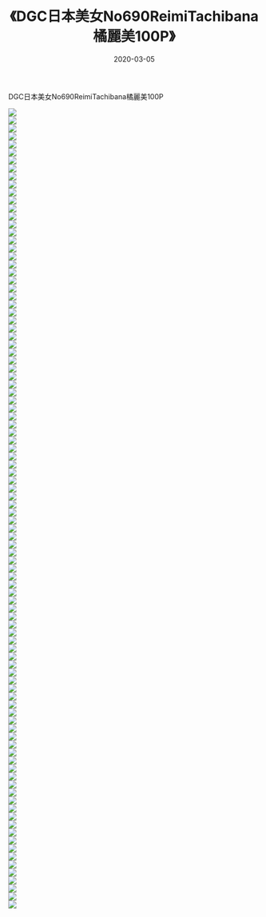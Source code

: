 ﻿---
layout: post
title:  《DGC日本美女No690ReimiTachibana橘麗美100P》
date:   2020-03-05
img: http://img.660000.xyz/Sharelink/性感/2020/DGC日本美女No690ReimiTachibana橘麗美100P/000.jpg
categories: [美女, 清纯, 唯美]
---

DGC日本美女No690ReimiTachibana橘麗美100P

  ![](http://img.660000.xyz/Sharelink/性感/2020/DGC日本美女No690ReimiTachibana橘麗美100P/001.jpg) <br> ![](http://img.660000.xyz/Sharelink/性感/2020/DGC日本美女No690ReimiTachibana橘麗美100P/002.jpg) <br> ![](http://img.660000.xyz/Sharelink/性感/2020/DGC日本美女No690ReimiTachibana橘麗美100P/003.jpg) <br> ![](http://img.660000.xyz/Sharelink/性感/2020/DGC日本美女No690ReimiTachibana橘麗美100P/004.jpg) <br> ![](http://img.660000.xyz/Sharelink/性感/2020/DGC日本美女No690ReimiTachibana橘麗美100P/005.jpg) <br> ![](http://img.660000.xyz/Sharelink/性感/2020/DGC日本美女No690ReimiTachibana橘麗美100P/006.jpg) <br> ![](http://img.660000.xyz/Sharelink/性感/2020/DGC日本美女No690ReimiTachibana橘麗美100P/007.jpg) <br> ![](http://img.660000.xyz/Sharelink/性感/2020/DGC日本美女No690ReimiTachibana橘麗美100P/008.jpg) <br> ![](http://img.660000.xyz/Sharelink/性感/2020/DGC日本美女No690ReimiTachibana橘麗美100P/009.jpg) <br> ![](http://img.660000.xyz/Sharelink/性感/2020/DGC日本美女No690ReimiTachibana橘麗美100P/010.jpg) <br> ![](http://img.660000.xyz/Sharelink/性感/2020/DGC日本美女No690ReimiTachibana橘麗美100P/011.jpg) <br> ![](http://img.660000.xyz/Sharelink/性感/2020/DGC日本美女No690ReimiTachibana橘麗美100P/012.jpg) <br> ![](http://img.660000.xyz/Sharelink/性感/2020/DGC日本美女No690ReimiTachibana橘麗美100P/013.jpg) <br> ![](http://img.660000.xyz/Sharelink/性感/2020/DGC日本美女No690ReimiTachibana橘麗美100P/014.jpg) <br> ![](http://img.660000.xyz/Sharelink/性感/2020/DGC日本美女No690ReimiTachibana橘麗美100P/015.jpg) <br> ![](http://img.660000.xyz/Sharelink/性感/2020/DGC日本美女No690ReimiTachibana橘麗美100P/016.jpg) <br> ![](http://img.660000.xyz/Sharelink/性感/2020/DGC日本美女No690ReimiTachibana橘麗美100P/017.jpg) <br> ![](http://img.660000.xyz/Sharelink/性感/2020/DGC日本美女No690ReimiTachibana橘麗美100P/018.jpg) <br> ![](http://img.660000.xyz/Sharelink/性感/2020/DGC日本美女No690ReimiTachibana橘麗美100P/019.jpg) <br> ![](http://img.660000.xyz/Sharelink/性感/2020/DGC日本美女No690ReimiTachibana橘麗美100P/020.jpg) <br> ![](http://img.660000.xyz/Sharelink/性感/2020/DGC日本美女No690ReimiTachibana橘麗美100P/021.jpg) <br> ![](http://img.660000.xyz/Sharelink/性感/2020/DGC日本美女No690ReimiTachibana橘麗美100P/022.jpg) <br> ![](http://img.660000.xyz/Sharelink/性感/2020/DGC日本美女No690ReimiTachibana橘麗美100P/023.jpg) <br> ![](http://img.660000.xyz/Sharelink/性感/2020/DGC日本美女No690ReimiTachibana橘麗美100P/024.jpg) <br> ![](http://img.660000.xyz/Sharelink/性感/2020/DGC日本美女No690ReimiTachibana橘麗美100P/025.jpg) <br> ![](http://img.660000.xyz/Sharelink/性感/2020/DGC日本美女No690ReimiTachibana橘麗美100P/026.jpg) <br> ![](http://img.660000.xyz/Sharelink/性感/2020/DGC日本美女No690ReimiTachibana橘麗美100P/027.jpg) <br> ![](http://img.660000.xyz/Sharelink/性感/2020/DGC日本美女No690ReimiTachibana橘麗美100P/028.jpg) <br> ![](http://img.660000.xyz/Sharelink/性感/2020/DGC日本美女No690ReimiTachibana橘麗美100P/029.jpg) <br> ![](http://img.660000.xyz/Sharelink/性感/2020/DGC日本美女No690ReimiTachibana橘麗美100P/030.jpg) <br> ![](http://img.660000.xyz/Sharelink/性感/2020/DGC日本美女No690ReimiTachibana橘麗美100P/031.jpg) <br> ![](http://img.660000.xyz/Sharelink/性感/2020/DGC日本美女No690ReimiTachibana橘麗美100P/032.jpg) <br> ![](http://img.660000.xyz/Sharelink/性感/2020/DGC日本美女No690ReimiTachibana橘麗美100P/033.jpg) <br> ![](http://img.660000.xyz/Sharelink/性感/2020/DGC日本美女No690ReimiTachibana橘麗美100P/034.jpg) <br> ![](http://img.660000.xyz/Sharelink/性感/2020/DGC日本美女No690ReimiTachibana橘麗美100P/035.jpg) <br> ![](http://img.660000.xyz/Sharelink/性感/2020/DGC日本美女No690ReimiTachibana橘麗美100P/036.jpg) <br> ![](http://img.660000.xyz/Sharelink/性感/2020/DGC日本美女No690ReimiTachibana橘麗美100P/037.jpg) <br> ![](http://img.660000.xyz/Sharelink/性感/2020/DGC日本美女No690ReimiTachibana橘麗美100P/038.jpg) <br> ![](http://img.660000.xyz/Sharelink/性感/2020/DGC日本美女No690ReimiTachibana橘麗美100P/039.jpg) <br> ![](http://img.660000.xyz/Sharelink/性感/2020/DGC日本美女No690ReimiTachibana橘麗美100P/040.jpg) <br> ![](http://img.660000.xyz/Sharelink/性感/2020/DGC日本美女No690ReimiTachibana橘麗美100P/041.jpg) <br> ![](http://img.660000.xyz/Sharelink/性感/2020/DGC日本美女No690ReimiTachibana橘麗美100P/042.jpg) <br> ![](http://img.660000.xyz/Sharelink/性感/2020/DGC日本美女No690ReimiTachibana橘麗美100P/043.jpg) <br> ![](http://img.660000.xyz/Sharelink/性感/2020/DGC日本美女No690ReimiTachibana橘麗美100P/044.jpg) <br> ![](http://img.660000.xyz/Sharelink/性感/2020/DGC日本美女No690ReimiTachibana橘麗美100P/045.jpg) <br> ![](http://img.660000.xyz/Sharelink/性感/2020/DGC日本美女No690ReimiTachibana橘麗美100P/046.jpg) <br> ![](http://img.660000.xyz/Sharelink/性感/2020/DGC日本美女No690ReimiTachibana橘麗美100P/047.jpg) <br> ![](http://img.660000.xyz/Sharelink/性感/2020/DGC日本美女No690ReimiTachibana橘麗美100P/048.jpg) <br> ![](http://img.660000.xyz/Sharelink/性感/2020/DGC日本美女No690ReimiTachibana橘麗美100P/049.jpg) <br> ![](http://img.660000.xyz/Sharelink/性感/2020/DGC日本美女No690ReimiTachibana橘麗美100P/050.jpg) <br> ![](http://img.660000.xyz/Sharelink/性感/2020/DGC日本美女No690ReimiTachibana橘麗美100P/051.jpg) <br> ![](http://img.660000.xyz/Sharelink/性感/2020/DGC日本美女No690ReimiTachibana橘麗美100P/052.jpg) <br> ![](http://img.660000.xyz/Sharelink/性感/2020/DGC日本美女No690ReimiTachibana橘麗美100P/053.jpg) <br> ![](http://img.660000.xyz/Sharelink/性感/2020/DGC日本美女No690ReimiTachibana橘麗美100P/054.jpg) <br> ![](http://img.660000.xyz/Sharelink/性感/2020/DGC日本美女No690ReimiTachibana橘麗美100P/055.jpg) <br> ![](http://img.660000.xyz/Sharelink/性感/2020/DGC日本美女No690ReimiTachibana橘麗美100P/056.jpg) <br> ![](http://img.660000.xyz/Sharelink/性感/2020/DGC日本美女No690ReimiTachibana橘麗美100P/057.jpg) <br> ![](http://img.660000.xyz/Sharelink/性感/2020/DGC日本美女No690ReimiTachibana橘麗美100P/058.jpg) <br> ![](http://img.660000.xyz/Sharelink/性感/2020/DGC日本美女No690ReimiTachibana橘麗美100P/059.jpg) <br> ![](http://img.660000.xyz/Sharelink/性感/2020/DGC日本美女No690ReimiTachibana橘麗美100P/060.jpg) <br> ![](http://img.660000.xyz/Sharelink/性感/2020/DGC日本美女No690ReimiTachibana橘麗美100P/061.jpg) <br> ![](http://img.660000.xyz/Sharelink/性感/2020/DGC日本美女No690ReimiTachibana橘麗美100P/062.jpg) <br> ![](http://img.660000.xyz/Sharelink/性感/2020/DGC日本美女No690ReimiTachibana橘麗美100P/063.jpg) <br> ![](http://img.660000.xyz/Sharelink/性感/2020/DGC日本美女No690ReimiTachibana橘麗美100P/064.jpg) <br> ![](http://img.660000.xyz/Sharelink/性感/2020/DGC日本美女No690ReimiTachibana橘麗美100P/065.jpg) <br> ![](http://img.660000.xyz/Sharelink/性感/2020/DGC日本美女No690ReimiTachibana橘麗美100P/066.jpg) <br> ![](http://img.660000.xyz/Sharelink/性感/2020/DGC日本美女No690ReimiTachibana橘麗美100P/067.jpg) <br> ![](http://img.660000.xyz/Sharelink/性感/2020/DGC日本美女No690ReimiTachibana橘麗美100P/068.jpg) <br> ![](http://img.660000.xyz/Sharelink/性感/2020/DGC日本美女No690ReimiTachibana橘麗美100P/069.jpg) <br> ![](http://img.660000.xyz/Sharelink/性感/2020/DGC日本美女No690ReimiTachibana橘麗美100P/070.jpg) <br> ![](http://img.660000.xyz/Sharelink/性感/2020/DGC日本美女No690ReimiTachibana橘麗美100P/071.jpg) <br> ![](http://img.660000.xyz/Sharelink/性感/2020/DGC日本美女No690ReimiTachibana橘麗美100P/072.jpg) <br> ![](http://img.660000.xyz/Sharelink/性感/2020/DGC日本美女No690ReimiTachibana橘麗美100P/073.jpg) <br> ![](http://img.660000.xyz/Sharelink/性感/2020/DGC日本美女No690ReimiTachibana橘麗美100P/074.jpg) <br> ![](http://img.660000.xyz/Sharelink/性感/2020/DGC日本美女No690ReimiTachibana橘麗美100P/075.jpg) <br> ![](http://img.660000.xyz/Sharelink/性感/2020/DGC日本美女No690ReimiTachibana橘麗美100P/076.jpg) <br> ![](http://img.660000.xyz/Sharelink/性感/2020/DGC日本美女No690ReimiTachibana橘麗美100P/077.jpg) <br> ![](http://img.660000.xyz/Sharelink/性感/2020/DGC日本美女No690ReimiTachibana橘麗美100P/078.jpg) <br> ![](http://img.660000.xyz/Sharelink/性感/2020/DGC日本美女No690ReimiTachibana橘麗美100P/079.jpg) <br> ![](http://img.660000.xyz/Sharelink/性感/2020/DGC日本美女No690ReimiTachibana橘麗美100P/080.jpg) <br> ![](http://img.660000.xyz/Sharelink/性感/2020/DGC日本美女No690ReimiTachibana橘麗美100P/081.jpg) <br> ![](http://img.660000.xyz/Sharelink/性感/2020/DGC日本美女No690ReimiTachibana橘麗美100P/082.jpg) <br> ![](http://img.660000.xyz/Sharelink/性感/2020/DGC日本美女No690ReimiTachibana橘麗美100P/083.jpg) <br> ![](http://img.660000.xyz/Sharelink/性感/2020/DGC日本美女No690ReimiTachibana橘麗美100P/084.jpg) <br> ![](http://img.660000.xyz/Sharelink/性感/2020/DGC日本美女No690ReimiTachibana橘麗美100P/085.jpg) <br> ![](http://img.660000.xyz/Sharelink/性感/2020/DGC日本美女No690ReimiTachibana橘麗美100P/086.jpg) <br> ![](http://img.660000.xyz/Sharelink/性感/2020/DGC日本美女No690ReimiTachibana橘麗美100P/087.jpg) <br> ![](http://img.660000.xyz/Sharelink/性感/2020/DGC日本美女No690ReimiTachibana橘麗美100P/088.jpg) <br> ![](http://img.660000.xyz/Sharelink/性感/2020/DGC日本美女No690ReimiTachibana橘麗美100P/089.jpg) <br> ![](http://img.660000.xyz/Sharelink/性感/2020/DGC日本美女No690ReimiTachibana橘麗美100P/090.jpg) <br> ![](http://img.660000.xyz/Sharelink/性感/2020/DGC日本美女No690ReimiTachibana橘麗美100P/091.jpg) <br> ![](http://img.660000.xyz/Sharelink/性感/2020/DGC日本美女No690ReimiTachibana橘麗美100P/092.jpg) <br> ![](http://img.660000.xyz/Sharelink/性感/2020/DGC日本美女No690ReimiTachibana橘麗美100P/093.jpg) <br> ![](http://img.660000.xyz/Sharelink/性感/2020/DGC日本美女No690ReimiTachibana橘麗美100P/094.jpg) <br> ![](http://img.660000.xyz/Sharelink/性感/2020/DGC日本美女No690ReimiTachibana橘麗美100P/095.jpg) <br> ![](http://img.660000.xyz/Sharelink/性感/2020/DGC日本美女No690ReimiTachibana橘麗美100P/096.jpg) <br> ![](http://img.660000.xyz/Sharelink/性感/2020/DGC日本美女No690ReimiTachibana橘麗美100P/097.jpg) <br> ![](http://img.660000.xyz/Sharelink/性感/2020/DGC日本美女No690ReimiTachibana橘麗美100P/098.jpg) <br> ![](http://img.660000.xyz/Sharelink/性感/2020/DGC日本美女No690ReimiTachibana橘麗美100P/099.jpg) <br> ![](http://img.660000.xyz/Sharelink/性感/2020/DGC日本美女No690ReimiTachibana橘麗美100P/100.jpg) <br>
